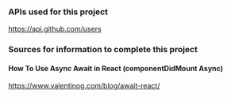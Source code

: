 ### APIs used for this project
https://api.github.com/users

### Sources for information to complete this project
#### How To Use Async Await in React (componentDidMount Async)
https://www.valentinog.com/blog/await-react/
